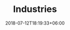 ---
title: "Industries"
date: 2018-07-12T18:19:33+06:00
bgImage: images/marker.png
bodytitle: IvyTek Serves in Several Industries
subheading: IvyTek Finance, Loan Management System
description: yadda yadda yadda yadda yadda yadda yadda yadda yadda yadda yadda yadda  
---